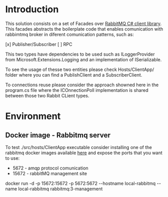 

# Introduction

This solution consists on a set of Facades over [RabbitMQ C# client library](https://www.rabbitmq.com/dotnet-api-guide.html).
This facades abstracts the boilerplate code that enables comunication with rabbimtmq broker in diferent comunication patterns, such as:

[x]  Publisher/Subscriber
[ ]  RPC

This two types have dependencies to be used such as ILoggerProvider from Microsoft.Extensions.Logging and an implementation of ISerializable. 

To see the usage of thesse two entities please check Hosts/ClientApp/ folder where you can find a PublishClient and a SubscriberClient. 

To connections reuse please consider the approach showned here in the program.cs file where the ICOnnectionPoll implementation is shared between those two Rabbit CLient types.



# Environment
## Docker  image - Rabbitmq server
To test ./src/hosts/ClientApp executable consider installing one of the rabbitmq docker images available [here](https://hub.docker.com/_/rabbitmq/) and expose the ports that you want to use:

* 5672 - amqp protocol comunication
* 15672 - rabbitMQ management site 

docker run -d -p 15672:15672 -p 5672:5672  --hostname local-rabbitmq --name local-rabbitmq rabbitmq:3-management
